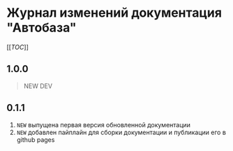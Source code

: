 # Журнал изменений документация "Автобаза"

[[_TOC_]]

## 1.0.0

> NEW DEV

## 0.1.1

1. `NEW` выпущена первая версия обновленной документации 
2. `NEW` добавлен пайплайн для сборки документации и публикации его в github pages